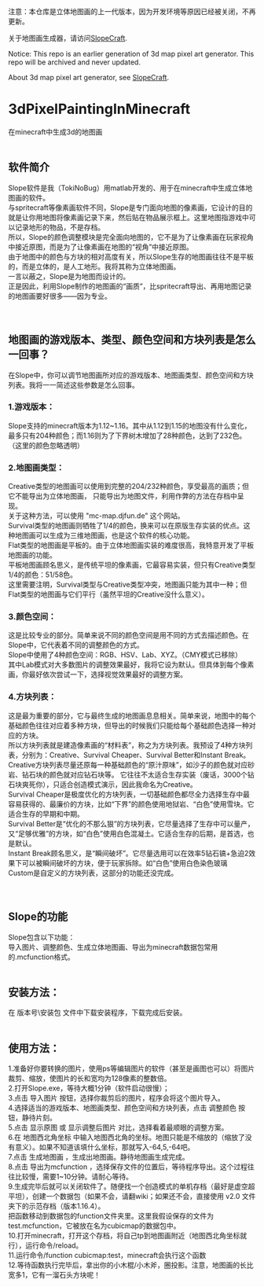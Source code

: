 注意：本仓库是立体地图画的上一代版本，因为开发环境等原因已经被关闭，不再更新。

关于地图画生成器，请访问[SlopeCraft](https://github.com/ToKiNoBug/SlopeCraft). 

Notice: This repo is an earlier generation of 3d map pixel art generator. This repo will be archived and never updated.

About 3d map pixel art generator, see [SlopeCraft](https://github.com/ToKiNoBug/SlopeCraft). 

# 3dPixelPaintingInMinecraft<br>
在minecraft中生成3d的地图画<br>
<br>
## 软件简介<br>
Slope软件是我（TokiNoBug）用matlab开发的、用于在minecraft中生成立体地图画的软件。<br>
与spritecraft等像素画软件不同，Slope是专门面向地图的像素画，它设计的目的就是让你用地图将像素画记录下来，然后贴在物品展示框上。这里地图指游戏中可以记录地形的物品，不是存档。<br>
所以，Slope的颜色调整模块是完全面向地图的，它不是为了让像素画在玩家视角中接近原图，而是为了让像素画在地图的“视角”中接近原图。<br>
由于地图中的颜色与方块的相对高度有关，所以Slope生存的地图画往往不是平板的，而是立体的，是人工地形。我将其称为立体地图画。<br>
一言以蔽之，Slope是为地图而设计的。<br>
正是因此，利用Slope制作的地图画的“画质”，比spritecraft导出、再用地图记录的地图画要好很多——因为专业。<br>
<br>
<br>
## 地图画的游戏版本、类型、颜色空间和方块列表是怎么一回事？<br>
在Slope中，你可以调节地图画所对应的游戏版本、地图画类型、颜色空间和方块列表。我将一一简述这些参数是怎么回事。<br>
### 1.游戏版本：<br>
Slope支持的minecraft版本为1.12\~1.16。其中从1.12到1.15的地图没有什么变化，最多只有204种颜色；而1.16则为了下界树木增加了28种颜色，达到了232色。（这里的颜色忽略透明）<br>
### 2.地图画类型：<br>
Creative类型的地图画可以使用到完整的204/232种颜色，享受最高的画质；但它不能导出为立体地图画，
只能导出为地图文件，利用作弊的方法在存档中呈现。<br>关于这种方法，可以使用 "mc-map.djfun.de" 这个网站。<br>
Survival类型的地图画则牺牲了1/4的颜色，换来可以在原版生存实装的优点。这种地图画可以生成为三维地图画，也是这个软件的核心功能。<br>
Flat类型的地图画是平板的。由于立体地图画实装的难度很高，我特意开发了平板地图画的功能。<br>平板地图画顾名思义，是传统平坦的像素画，它最容易实装，但只有Creative类型1/4的颜色：51/58色。<br>
这里需要注明，Survival类型与Creative类型冲突，地图画只能为其中一种；但Flat类型的地图画与它们平行（虽然平坦的Creative没什么意义）。<br>
### 3.颜色空间：<br>
这是比较专业的部分。简单来说不同的颜色空间是用不同的方式去描述颜色。在Slope中，它代表着不同的调整颜色的方式。<br>
Slope中使用了4种颜色空间：RGB、HSV、Lab、XYZ。（CMY模式已移除）<br>
其中Lab模式对大多数图片的调整效果最好，我将它设为默认。但具体到每个像素画，你最好依次尝试一下，选择视觉效果最好的调整方案。<br>
### 4.方块列表：<br>
这是最为重要的部分，它与最终生成的地图画息息相关。简单来说，地图中的每个基础颜色往往对应着多种方块，但导出的时候我们只能给每个基础颜色选择一种对应的方块。<br>
所以方块列表就是建造像素画的“材料表”，称之为方块列表。我预设了4种方块列表，分别为：Creative、Survival Cheaper、Survival Better和Instant Break。<br>
Creative方块列表尽量还原每一种基础颜色的“原汁原味”，如沙子的颜色就对应砂岩、钻石块的颜色就对应钻石块等。
它往往不太适合生存实装（废话，3000个钻石块爽死你），只适合创造模式演示，因此我命名为Creative。<br>
Survival Cheaper是极度优化的方块列表，一切基础颜色都尽全力选择生存中最容易获得的、最廉价的方块，比如“下界”的颜色使用地狱岩、“白色”使用雪块。它适合生存的早期和中期。<br>
Survival Better是“优化的不那么狠”的方块列表，它尽量选择了生存中可以量产，又“足够优雅”的方块，如“白色”使用白色混凝土。它适合生存的后期，是首选，也是默认。<br>
Instant Break顾名思义，是“瞬间破坏”。它尽量选用可以在效率5钻石镐+急迫2效果下可以被瞬间破坏的方块，便于玩家拆除。如“白色”使用白色染色玻璃<br>
Custom是自定义的方块列表，这部分的功能还没完成。<br>
<br>
<br>
## Slope的功能<br>
Slope包含以下功能：<br>
导入图片、调整颜色、生成立体地图画、导出为minecraft数据包常用的.mcfunction格式。<br>
<br>
## 安装方法：<br>
在 版本号\安装包 文件中下载安装程序，下载完成后安装。<br>
<br>
## 使用方法：<br>
1.准备好你要转换的图片，使用ps等编辑图片的软件（甚至是画图也可以）将图片裁剪、缩放，使图片的长和宽均为128像素的整数倍。<br>
2.打开Slope.exe，等待大概1分钟（软件启动很慢）；<br>
3.点击 导入图片 按钮，选择你裁剪后的图片，程序会将这个图片导入。<br>
4.选择适当的游戏版本、地图画类型、颜色空间和方块列表，点击 调整颜色 按钮，静待片刻。<br>
5.点击 显示原图 或 显示调整后图片 对比，选择看着最顺眼的调整方案。<br>
6.在 地图西北角坐标 中输入地图西北角的坐标。地图只能是不缩放的（缩放了没有意义）。如果不知道该填什么坐标，那就写入-64,5,-64吧。<br>
7.点击 生成地图画 ，生成出地图画。静待地图画生成完成。<br>
8.点击 导出为mcfunction ，选择保存文件的位置后，等待程序导出。这个过程往往比较慢，需要1\~10分钟。请耐心等待。<br>
9.生成完毕后就可以关闭软件了。随便找一个创造模式的单机存档（最好是虚空超平坦），创建一个数据包（如果不会，请翻wiki；如果还不会，直接使用 v2.0 文件夹下的示范存档（版本1.16.4）。<br>
把函数移动到数据包的function文件夹里。这里我假设保存的文件为test.mcfunction，它被放在名为cubicmap的数据包中。<br>
10.打开minecraft，打开这个存档，将自己tp到地图画附近（地图西北角坐标就行），运行命令/reload。<br>
11.运行命令/function cubicmap:test，minecraft会执行这个函数<br>
12.等待函数执行完毕后，拿出你的小木棍/小木斧，圈投影。注意，地图画的长比宽多1，它有一溜石头方块呢！<br>
